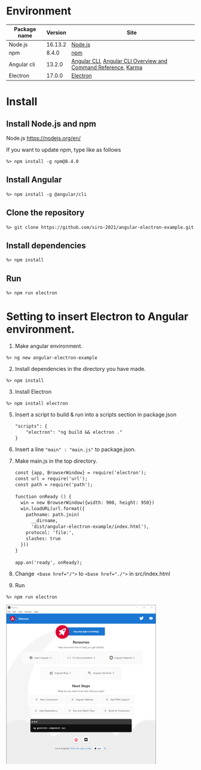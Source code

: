 # Environment

| Package name | Version | Site                                                                                                                                                                                    |
|--------------| ------- |-----------------------------------------------------------------------------------------------------------------------------------------------------------------------------------------|
| Node.js      | 16.13.2 | [Node.js](https://nodejs.org/en/)                                                                                                                                                       |
| npm          | 8.4.0   | [npm](https://docs.npmjs.com/downloading-and-installing-node-js-and-npm)                                                                                                                |
| Angular cli  | 13.2.0  | [Angular CLI](https://github.com/angular/angular-cli),  [Angular CLI Overview and Command Reference](https://angular.io/cli), [Karma](https://karma-runner.github.io/latest/index.html) |
| Electron     | 17.0.0  | [Electron]()                                                                                                                                                                            |

# Install

## Install Node.js and npm

Node.js https://nodejs.org/en/

If you want to update npm, type like as follows

``` 
%> npm install -g npm@8.4.0
```

## Install Angular

```
%> npm install -g @angular/cli
```

## Clone the repository

```
%> git clone https://github.com/siro-2021/angular-electron-example.git
```

##  Install dependencies
```
%> npm install
```

## Run
```
%> npm run electron
```

# Setting to insert Electron to Angular environment.
1. Make angular environment.
```
%> ng new angular-electron-example
```

2. Install dependencies in the directory you have made.
```
%> npm install
```

3. Install Electron
```
%> npm install electron
```

5. Insert a script to build & run into a scripts section in package.json

   ```
   "scripts": {
       "electron": "ng build && electron ."
   }
   ```

6. Insert a line `"main" : "main.js"` to package.json.

7. Make main.js in the top directory.

   ```
   const {app, BrowserWindow} = require('electron');
   const url = require('url');
   const path = require('path');
   
   function onReady () {
     win = new BrowserWindow({width: 900, height: 950})
     win.loadURL(url.format({
       pathname: path.join(
         __dirname,
         'dist/angular-electron-example/index.html'),
       protocol: 'file:',
       slashes: true
     }))
   }
   
   app.on('ready', onReady);
   ```

8. Change` <base href="/">` to `<base href="./">` in src/index.html

9. Run
```
%> npm run electron
```

<img src="doc/electron-welcome-page.png" width="400" alt="The first result of introducing Electron."/>
